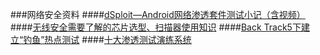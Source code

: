 ###网络安全资料
####[dSploit—Android网络渗透套件测试小记（含视频）](http://www.freebuf.com/articles/wireless/6279.html)
####[无线安全需要了解的芯片选型、扫描器使用知识](http://www.freebuf.com/articles/wireless/33524.html)
####[Back Track5下建立“钓鱼”热点测试](http://www.freebuf.com/articles/wireless/39419.html)
####[十大渗透测试演练系统](http://www.freebuf.com/tools/4708.html)
